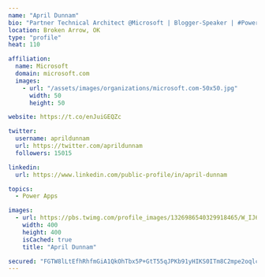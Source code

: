 ```yaml
---
name: "April Dunnam"
bio: "Partner Technical Architect @Microsoft | Blogger-Speaker | #PowerApps, #PowerAutomate, #Office365, #SharePoint | #WIT | #Karaoke Queen"
location: Broken Arrow, OK
type: "profile"
heat: 110

affiliation:
  name: Microsoft
  domain: microsoft.com
  images:
    - url: "/assets/images/organizations/microsoft.com-50x50.jpg"
      width: 50
      height: 50

website: https://t.co/enJuiGEQZc

twitter:
  username: aprildunnam
  url: https://twitter.com/aprildunnam
  followers: 15015

linkedin:
  url: https://www.linkedin.com/public-profile/in/april-dunnam

topics:
  - Power Apps

images:
  - url: https://pbs.twimg.com/profile_images/1326986540329918465/W_IJ6Ih2_400x400.jpg
    width: 400
    height: 400
    isCached: true
    title: "April Dunnam"

secured: "FGTW8lLtEfhRhfmGiA1QkOhTbx5P+GtT55qJPKb91yHIKS0ITm8C2mpe2oqlcIOTy/zmxp9j9H52bXT26G5QKZ/n8zut0JLDXD4oQHrkPQhhIVVS2L2O8EqYjXqHpe8+zvJdcb187JM1FHVIWSNc3bbZb5FRwUCbq8if3Gaze0Zxeed35GDs/e5kuJtcrTGhc5qyhKKc2DtEgoIbu6sLLi0FX/NxsJVkqmcjeMbK1ss8kzGU0iyg4ED6eGBmFFQ7SIA716qOXfC9LxDL7TZgHadTlX8Cq2H0ehmID1GOPd9vNjq8c7wqaHTJTmHQH5uktFnoS6+fofVnFOU0i/7PZ/KXsWUnHp2PPxkElCRj41m1flDL7eFe1tXKSgeGuEy2UInpd9xCbvIib8PeWkfQUamo1CvA7spdS554GiXvaFs=;8i6Ofvw/cg3e0mkSFIz1jQ=="
---
```


